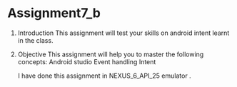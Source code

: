 # Assignment7_b

   1. Introduction
This assignment will test your skills on android intent learnt in the
class.
2. Objective
This assignment will help you to master the following concepts:
Android studio
Event handling
Intent

   I have done this assignment in NEXUS_6_API_25 emulator .
